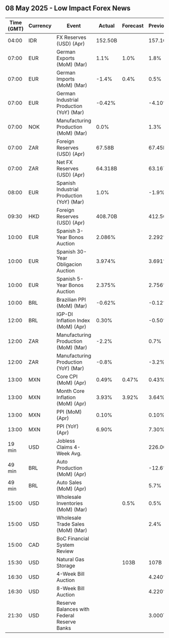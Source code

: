 ## 08 May 2025 - Low Impact Forex News

| Time (GMT) | Currency | Event | Actual | Forecast | Previous |
|------|----------|-------|--------|----------|----------|
| 04:00 | IDR | FX Reserves (USD) (Apr) | 152.50B |  | 157.10B |
| 07:00 | EUR | German Exports (MoM) (Mar) | 1.1% | 1.0% | 1.8% |
| 07:00 | EUR | German Imports (MoM) (Mar) | -1.4% | 0.4% | 0.5% |
| 07:00 | EUR | German Industrial Production (YoY) (Mar) | -0.42% |  | -4.10% |
| 07:00 | NOK | Manufacturing Production (MoM) (Mar) | 0.0% |  | 1.3% |
| 07:00 | ZAR | Foreign Reserves (USD) (Apr) | 67.58B |  | 67.45B |
| 07:00 | ZAR | Net FX Reserves (USD) (Apr) | 64.318B |  | 63.167B |
| 08:00 | EUR | Spanish Industrial Production (YoY) (Mar) | 1.0% |  | -1.9% |
| 09:30 | HKD | Foreign Reserves (USD) (Apr) | 408.70B |  | 412.50B |
| 10:00 | EUR | Spanish 3-Year Bonos Auction | 2.086% |  | 2.292% |
| 10:00 | EUR | Spanish 30-Year Obligacion Auction | 3.974% |  | 3.691% |
| 10:00 | EUR | Spanish 5-Year Bonos Auction | 2.375% |  | 2.756% |
| 10:00 | BRL | Brazilian PPI (MoM) (Mar) | -0.62% |  | -0.12% |
| 12:00 | BRL | IGP-DI Inflation Index (MoM) (Apr) | 0.30% |  | -0.50% |
| 12:00 | ZAR | Manufacturing Production (MoM) (Mar) | -2.2% |  | 0.7% |
| 12:00 | ZAR | Manufacturing Production (YoY) (Mar) | -0.8% |  | -3.2% |
| 13:00 | MXN | Core CPI (MoM) (Apr) | 0.49% | 0.47% | 0.43% |
| 13:00 | MXN | Month Core Inflation (MoM) (Apr) | 3.93% | 3.92% | 3.64% |
| 13:00 | MXN | PPI (MoM) (Apr) | 0.10% |  | 0.10% |
| 13:00 | MXN | PPI (YoY) (Apr) | 6.90% |  | 7.30% |
| 19 min | USD | Jobless Claims 4-Week Avg. |  |  | 226.00K |
| 49 min | BRL | Auto Production (MoM) (Apr) |  |  | -12.6% |
| 49 min | BRL | Auto Sales (MoM) (Apr) |  |  | 5.7% |
| 15:00 | USD | Wholesale Inventories (MoM) (Mar) |  | 0.5% | 0.5% |
| 15:00 | USD | Wholesale Trade Sales (MoM) (Mar) |  |  | 2.4% |
| 15:00 | CAD | BoC Financial System Review |  |  |  |
| 15:30 | USD | Natural Gas Storage |  | 103B | 107B |
| 16:30 | USD | 4-Week Bill Auction |  |  | 4.240% |
| 16:30 | USD | 8-Week Bill Auction |  |  | 4.220% |
| 21:30 | USD | Reserve Balances with Federal Reserve Banks |  |  | 3.000T |
